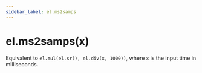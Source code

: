 ```yaml
---
sidebar_label: el.ms2samps
---
```


# el.ms2samps(x)

Equivalent to `el.mul(el.sr(), el.div(x, 1000))`, where `x` is the input time in milliseconds.
